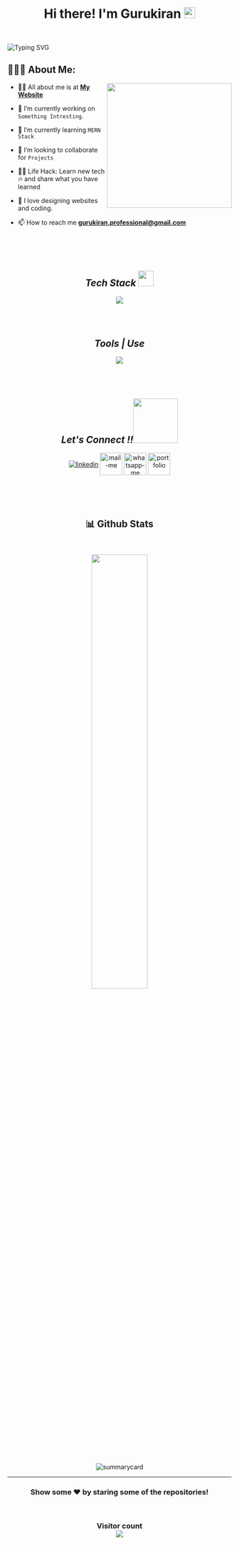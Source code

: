 
<h1 align="center">Hi there! I'm Gurukiran <img src="https://media.giphy.com/media/hvRJCLFzcasrR4ia7z/giphy.gif" width="25px"> </h1>
 <br>

 ![Typing SVG](https://readme-typing-svg.herokuapp.com?font=comfortaa&color=016EEA&size=24&width=500&lines=Currently+Learning+Full-Stack+Web+Development;Open-Source+Developer;Nice+to+meet+you...)
  <br>
   ## 👨🏻‍💻 About Me:

<img  src="https://raw.githubusercontent.com/gauravsapkal/gauravsapkal/main/code.gif" height="280px"  align="right" />

- 🙋‍♂️ All about me is at **[My Website](https://gurukiran.netlify.app/)**

- 🔭 I’m currently working on `Something Intresting`.

- 🌱 I’m currently learning `MERN Stack`

- 👯 I’m looking to collaborate for `Projects`

- 👨‍💻 Life Hack: Learn new tech :fire: and share what you have learned 

- 💓 I love designing websites and coding.

- 📫 How to reach me **gurukiran.professional@gmail.com**

<br>





<br/>
<br/>



<h2 align="center"><i>Tech Stack <img src="https://camo.githubusercontent.com/beb64ff21c883e318e4f5db5231c2ba4175705bea1c9249e82a41ab375db4f75/68747470733a2f2f6d65646961322e67697068792e636f6d2f6d656469612f51737347456d706b79454f684243623765312f67697068792e6769663f6369643d656366303565343761306e336769316266716e74716d6f62386739616964316f796a327772336473336d67373030626c267269643d67697068792e676966" width="35"/></i></h2>
<p align="center">
  <a >
    <img src="https://skillicons.dev/icons?i=html,css,js,react,java,redux,bootstrap,express,materialui,mongodb,nodejs," />
  </a>
</p>


<!-- <img src="" alt="" /> -->
<br/>
<br/>
<h2 align="center"><i>Tools | Use</i></h2>
<p align="center">
  <a >
    <img src="https://skillicons.dev/icons?i=firebase,git,github,netlify,vscode,visualstudio," />
  </a>
</p>


<br/>
<br/>

<h2 align="center"><i>Let's Connect !!<img src="https://raw.githubusercontent.com/ShahriarShafin/ShahriarShafin/main/Assets/handshake.gif" width="100" /></i></h2>

<p align="center">
  <a href="https://www.linkedin.com/in/mr-guru-k/" target="blank"><img align="center" src="https://skillicons.dev/icons?i=linkedin" alt="linkedin" /></a>
  <a title="gurukiran.professional@gmail.com" href="mailto:gurukiran.professional@gmail.com" target="blank"><img align="center"  src="https://cdn-icons-png.flaticon.com/128/888/888853.png"  width="50px"   alt="mail-me" /></a>
  <a href="https://wa.me/918547009744" target="blank"><img align="center" src="https://cdn-icons-png.flaticon.com/128/733/733585.png" width="50px"  alt="whatsapp-me" /></a>
  <a href="https://github.com/Guru1926" target="_blank"><img align="center" src="https://user-images.githubusercontent.com/107247913/185736439-402f6025-1e63-4eb3-b770-aacd5e4b1386.png"  width="50px" alt="portfolio" /></a>

</p>


<br/>
<br/>
<br/>
<h2 align='center'>📊 Github Stats</h2>
<br/>

<div>
  <p align="center"><img width="50%" src="https://github-readme-stats.vercel.app/api?username=Guru1926&show_icons=true&theme=dark" /></p>

</div>
 <br />

<br />
<p align="center"><img src="https://github-readme-streak-stats.herokuapp.com/?user=Guru1926&theme=dark" alt=""/></p>
<p align="center" ><img src="https://github-profile-trophy.vercel.app/?username=Guru1926&theme=dark" alt=""/> </p>
<p align="center"><img src="https://github-profile-summary-cards.vercel.app/api/cards/profile-details?username=Guru1926&theme=vue" alt="summarycard"/> </p>
<hr />
<h3 align="center">
 Show some ❤️ by staring some of the repositories!
</h3>
<br>
<h3 align="center"> 
  Visitor count <br>
  <img src="https://profile-counter.glitch.me/Guru1926/count.svg" />
</h3>
